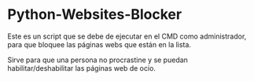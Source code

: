 # Python-Websites-Blocker

Este es un script que se debe de ejecutar en el CMD como administrador, para que bloquee las páginas webs que están en la lista.

Sirve para que una persona no procrastine y se puedan habilitar/deshabilitar las páginas web de ocio.
